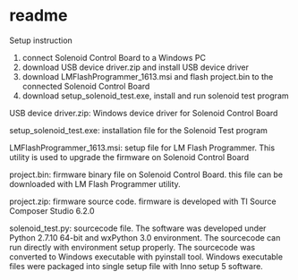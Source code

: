 # readme

Setup instruction
   1. connect Solenoid Control Board to a Windows PC
   2. download USB device driver.zip and install USB device driver
   3. download LMFlashProgrammer_1613.msi and flash project.bin to the connected Solenoid Control Board
   4. download setup_solenoid_test.exe, install and run solenoid test program




USB device driver.zip:         Windows device driver for Solenoid Control Board
   
setup_solenoid_test.exe:       installation file for the Solenoid Test program

LMFlashProgrammer_1613.msi:    setup file for LM Flash Programmer. This utility is used to upgrade the firmware on Solenoid Control Board

project.bin:                   firmware binary file on Solenoid Control Board. this file can be downloaded with LM Flash Programmer utility.

project.zip:                  firmware source code. firmware is developed with TI Source Composer Studio 6.2.0

solenoid_test.py:              sourcecode file. The software was developed under Python 2.7.10 64-bit and wxPython 3.0 environment. The sourcecode can run directly with environment setup properly. The sourcecode was converted to Windows executable with pyinstall tool. Windows executable files were packaged into single setup file with Inno setup 5 software.

